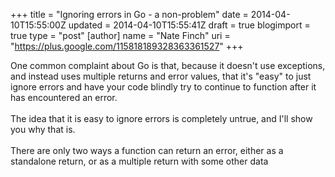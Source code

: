 +++
title = "Ignoring errors in Go - a non-problem"
date = 2014-04-10T15:55:00Z
updated = 2014-04-10T15:55:41Z
draft = true
blogimport = true 
type = "post"
[author]
	name = "Nate Finch"
	uri = "https://plus.google.com/115818189328363361527"
+++

One common complaint about Go is that, because it doesn't use exceptions, and instead uses multiple returns and error values, that it's "easy" to just ignore errors and have your code blindly try to continue to function after it has encountered an error.<br /><br />The idea that it is easy to ignore errors is completely untrue, and I'll show you why that is.<br /><br />There are only two ways a function can return an error, either as a standalone return, or as a multiple return with some other data

